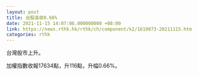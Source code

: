 ```yaml
---
layout: post
title: 台股高收0.66%
date: 2021-11-15 14:07:06.000000000 +08:00
link: https://news.rthk.hk/rthk/ch/component/k2/1619873-20211115.htm
categories: rthk
---
```


台灣股市上升。

加權指數收報17634點，升116點，升幅0.66%。

